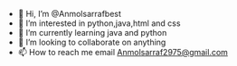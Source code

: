 - 👋 Hi, I’m @Anmolsarrafbest
- 👀 I’m interested in python,java,html and css
- 🌱 I’m currently learning java and python
- 💞️ I’m looking to collaborate on anything
- 📫 How to reach me email Anmolsarraf2975@gmail.com
<!---
Anmolsarrafbest/Anmolsarrafbest is a ✨ special ✨ repository because its `README.md` (this file) appears on your GitHub profile.
You can click the Preview link to take a look at your changes.
--->
